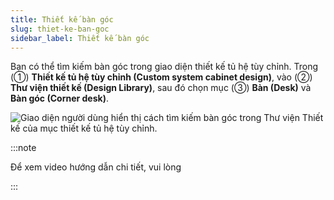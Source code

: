 ```yaml
---
title: Thiết kế bàn góc
slug: thiet-ke-ban-goc
sidebar_label: Thiết kế bàn góc
---
```


Bạn có thể tìm kiếm bàn góc trong giao diện thiết kế tủ hệ tùy chỉnh. Trong (①) **Thiết kế tủ hệ tùy chỉnh (Custom system cabinet design)**, vào (②) **Thư viện thiết kế (Design Library)**, sau đó chọn mục (③) **Bàn (Desk)** và **Bàn góc (Corner desk)**.

![Giao diện người dùng hiển thị cách tìm kiếm bàn góc trong Thư viện Thiết kế của mục thiết kế tủ hệ tùy chỉnh.](https://storage.googleapis.com/jegavn_kb/images/72af7257-6fcb-43e3-a008-62873199e1d1.png)

:::note

Để xem video hướng dẫn chi tiết, vui lòng 



:::